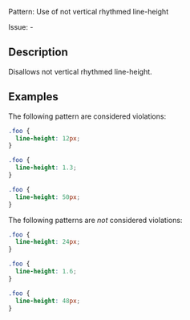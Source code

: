 Pattern: Use of not vertical rhythmed line-height

Issue: -

## Description

Disallows not vertical rhythmed line-height.

## Examples

The following pattern are considered violations:

```css
.foo {
  line-height: 12px;
}
```

```css
.foo {
  line-height: 1.3;
}
```

```css
.foo {
  line-height: 50px;
}
```

The following patterns are _not_ considered violations:

```css
.foo {
  line-height: 24px;
}
```

```css
.foo {
  line-height: 1.6;
}
```

```css
.foo {
  line-height: 48px;
}
```